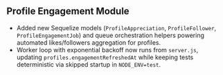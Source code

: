 ## Profile Engagement Module
- Added new Sequelize models (`ProfileAppreciation`, `ProfileFollower`, `ProfileEngagementJob`) and queue orchestration helpers powering automated likes/followers aggregation for profiles.
- Worker loop with exponential backoff now runs from `server.js`, updating `profiles.engagementRefreshedAt` while keeping tests deterministic via skipped startup in `NODE_ENV=test`.
